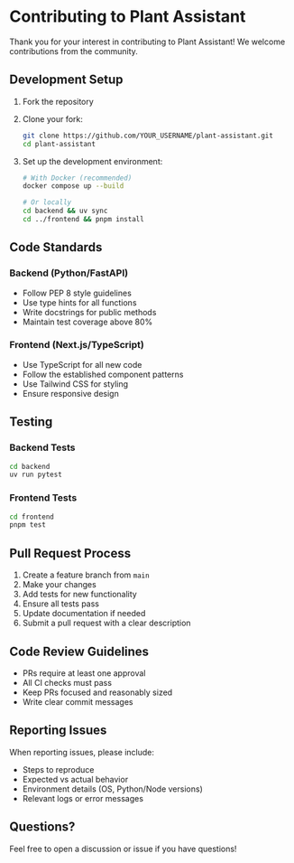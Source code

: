 # Contributing to Plant Assistant

Thank you for your interest in contributing to Plant Assistant! We welcome contributions from the community.

## Development Setup

1. Fork the repository
2. Clone your fork:
   ```bash
   git clone https://github.com/YOUR_USERNAME/plant-assistant.git
   cd plant-assistant
   ```

3. Set up the development environment:
   ```bash
   # With Docker (recommended)
   docker compose up --build

   # Or locally
   cd backend && uv sync
   cd ../frontend && pnpm install
   ```

## Code Standards

### Backend (Python/FastAPI)
- Follow PEP 8 style guidelines
- Use type hints for all functions
- Write docstrings for public methods
- Maintain test coverage above 80%

### Frontend (Next.js/TypeScript)
- Use TypeScript for all new code
- Follow the established component patterns
- Use Tailwind CSS for styling
- Ensure responsive design

## Testing

### Backend Tests
```bash
cd backend
uv run pytest
```

### Frontend Tests
```bash
cd frontend
pnpm test
```

## Pull Request Process

1. Create a feature branch from `main`
2. Make your changes
3. Add tests for new functionality
4. Ensure all tests pass
5. Update documentation if needed
6. Submit a pull request with a clear description

## Code Review Guidelines

- PRs require at least one approval
- All CI checks must pass
- Keep PRs focused and reasonably sized
- Write clear commit messages

## Reporting Issues

When reporting issues, please include:
- Steps to reproduce
- Expected vs actual behavior
- Environment details (OS, Python/Node versions)
- Relevant logs or error messages

## Questions?

Feel free to open a discussion or issue if you have questions!
